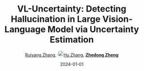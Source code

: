 ---
title: "VL-Uncertainty: Detecting Hallucination in Large Vision-Language Model via Uncertainty Estimation"
collection: publications
permalink: /publication/VL-Uncer2024
date: 2024-01-01
doi: 
keywords: 
venue: 'arXiv:2411.11919'
code: 'https://github.com/Ruiyang-061X/VL-Uncertainty'
author: '<a href="https://zdzheng.xyz/authors/Ruiyang-Zhang" class="author">Ruiyang Zhang</a>, <a href="https://zdzheng.xyz/authors/Hu-Zhang" class="author"> <img src= "https://zdzheng.xyz/coauthors/hu-zhang.jpg" alt="hu-zhang" style="border-radius: 50%; height:20px; width:20px">Hu Zhang</a>, <strong><a href="https://zdzheng.xyz/authors/Zhedong-Zheng" class="author">Zhedong Zheng</a></strong>'
sqlauthor: '{"@type": "Person","name": "Ruiyang Zhang"}, {"@type": "Person","name": "Hu Zhang"}, {"@type": "Person","name": "Zhedong Zheng"}'
citation: ' Ruiyang Zhang,  Hu Zhang,  Zhedong Zheng, &quot;VL-Uncertainty: Detecting Hallucination in Large Vision-Language Model via Uncertainty Estimation.&quot; arXiv:2411.11919, 2024.'
pub_year: '2024'
bib: >
    @article{zhang2024vl,<br>author = "Zhang, Ruiyang and Zhang, Hu and Zheng, Zhedong",<br>title = "VL-Uncertainty: Detecting Hallucination in Large Vision-Language Model via Uncertainty Estimation",<br>booktitle = "arXiv:2411.11919",<br>code = "https://github.com/Ruiyang-061X/VL-Uncertainty",<br>year = "2024"
    }

---